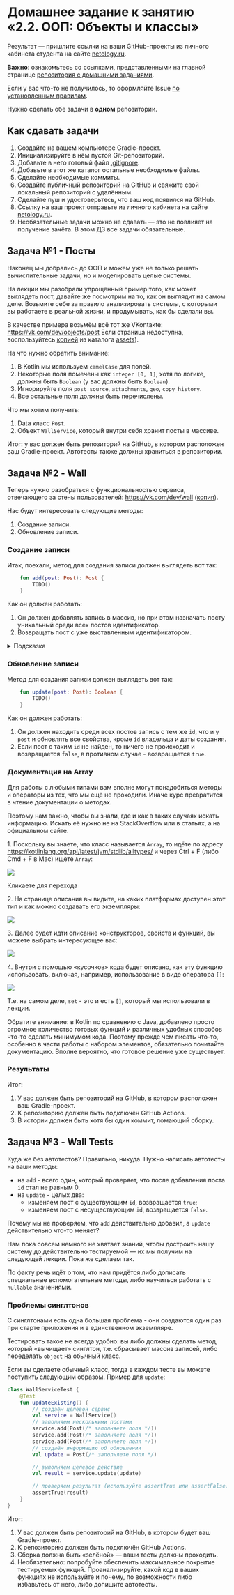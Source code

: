 # Домашнее задание к занятию «2.2. ООП: Объекты и классы»

Результат — пришлите ссылки на ваши GitHub-проекты из личного кабинета студента на сайте [netology.ru](https://netology.ru).

**Важно**: ознакомьтесь со ссылками, представленными на главной странице [репозитория с домашними заданиями](../README.md).

Если у вас что-то не получилось, то оформляйте Issue [по установленным правилам](../report-requirements.md).

Нужно сделать обе задачи в **одном** репозитории.

## Как сдавать задачи

1. Создайте на вашем компьютере Gradle-проект.
1. Инициализируйте в нём пустой Git-репозиторий.
1. Добавьте в него готовый файл [.gitignore](../.gitignore).
1. Добавьте в этот же каталог остальные необходимые файлы.
1. Сделайте необходимые коммиты.
1. Создайте публичный репозиторий на GitHub и свяжите свой локальный репозиторий с удалённым.
1. Сделайте пуш и удостоверьтесь, что ваш код появился на GitHub.
1. Ссылку на ваш проект отправьте из личного кабинета на сайте [netology.ru](https://netology.ru).
1. Необязательные задачи можно не сдавать — это не повлияет на получение зачёта. В этом ДЗ все задачи обязательные.

## Задача №1 - Посты

Наконец мы добрались до ООП и можем уже не только решать вычислительные задачи, но и моделировать целые системы.

На лекции мы разобрали упрощённый пример того, как может выглядеть пост, давайте же посмотрим на то, как он выглядит на самом деле. Возьмите себе за правило анализировать системы, с которыми вы работаете в реальной жизни, и продумывать, как бы сделали вы.

В качестве примера возьмём всё тот же VKontakte: https://vk.com/dev/objects/post Если страница недоступна, воспользуйтесь [копией](assets/post.pdf) из каталога [assets](assets)).

На что нужно обратить внимание:
1. В Kotlin мы используем `camelCase` для полей.
1. Некоторые поля помечены как `integer [0, 1]`, хотя по логике, должны быть `Boolean` (у вас должны быть `Boolean`).
1. Игнорируйте поля `post_source`, `attachments`, `geo`, `copy_history`.
1. Все остальные поля должны быть перечислены.

Что мы хотим получить:
1. Data класс `Post`.
1. Объект `WallService`, который внутри себя хранит посты в массиве.

Итог: у вас должен быть репозиторий на GitHub, в котором расположен ваш Gradle-проект. Автотесты также должны храниться в репозитории.

## Задача №2 - Wall

Теперь нужно разобраться с функциональностью сервиса, отвечающего за стены пользователей: https://vk.com/dev/wall ([копия](assets/wall.pdf)).

Нас будут интересовать следующие методы:
1. Создание записи.
1. Обновление записи.

### Создание записи

Итак, поехали, метод для создания записи должен выглядеть вот так:
```kotlin
    fun add(post: Post): Post {
        TODO()
    }
```

Как он должен работать:
1. Он должен добавлять запись в массив, но при этом назначать посту уникальный среди всех постов идентификатор.
1. Возвращать пост с уже выставленным идентификатором.

<details>
  <summary>Подсказка</summary>

  Возможно, вам стоит завести private property для хранения следующего уникального `id`. Пока у нас in-memory система — всё хранится в оперативной памяти, и всё работает на одной машине, этого будет достаточно.
</details>

### Обновление записи

Метод для создания записи должен выглядеть вот так:
```kotlin
    fun update(post: Post): Boolean {
        TODO()
    }
```

Как он должен работать:
1. Он должен находить среди всех постов запись с тем же `id`, что и у `post` и обновлять все свойства, кроме `id` владельца и даты создания.
1. Если пост с таким `id` не найден, то ничего не происходит и возвращается `false`, в противном случае - возвращается `true`.

### Документация на Array

Для работы с любыми типами вам вполне могут понадобиться методы и операторы из тех, что мы ещё не проходили. Иначе курс превратится в чтение документации о методах.

Поэтому нам важно, чтобы вы знали, где и как в таких случаях искать информацию. Искать её нужно не на StackOverflow или в статьях, а на официальном сайте.

1\. Поскольку вы знаете, что класс называется `Array`, то идёте по адресу https://kotlinlang.org/api/latest/jvm/stdlib/alltypes/ и через Ctrl + F (либо Cmd + F в Mac) ищете `Array`:

![](pic/alltypes.png)

Кликаете для перехода

2\. На странице описания вы видите, на каких платформах доступен этот тип и как можно создавать его экземпляры:

![](pic/array.png)

3\. Далее будет идти описание конструкторов, свойств и функций, вы можете выбрать интересующее вас:

![](pic/description.png)

4\. Внутри с помощью «кусочков» кода будет описано, как эту функцию использовать, включая, например, использование в виде оператора `[]`:

![](pic/usage.png)

Т.е. на самом деле, `set` - это и есть `[]`, который мы использовали в лекции.

Обратите внимание: в Kotlin по сравнению с Java, добавлено просто огромное количество готовых функций и различных удобных способов что-то сделать минимумом кода. Поэтому прежде чем писать что-то, особенно в части работы с набором элементов, обязательно почитайте документацию. Вполне вероятно, что готовое решение уже существует.

### Результаты

Итог:
1. У вас должен быть репозиторий на GitHub, в котором расположен ваш Gradle-проект.
1. К репозиторию должен быть подключён GitHub Actions.
1. В истории должен быть хотя бы один коммит, ломающий сборку.

## Задача №3 - Wall Tests

Куда же без автотестов? Правильно, никуда. Нужно написать автотесты на ваши методы:
* на `add` - всего один, который проверяет, что после добавления поста `id` стал не равным 0.
* на `update` - целых два:
    - изменяем пост с существующим `id`, возвращается `true`;
    - изменяем пост с несуществующим `id`, возвращается `false`.

Почему мы не проверяем, что `add` действительно добавил, а `update` действительно что-то меняет?

Нам пока совсем немного не хватает знаний, чтобы достроить нашу систему до действительно тестируемой — их мы получим на следующей лекции. Пока же сделаем так.

По факту речь идёт о том, что нам придётся либо дописать специальные вспомогательные методы, либо научиться работать с `nullable` значениями.

### Проблемы синглтонов

С синглтонами есть одна большая проблема - они создаются один раз при старте приложения и в единственном экземпляре.

Тестировать такое не всегда удобно: вы либо должны сделать метод, который «вычищает» синглтон, т.е. сбрасывает массив записей, либо переделать `object` на обычный класс.

Если вы сделаете обычный класс, тогда в каждом тесте вы можете поступить следующим образом. Пример для `update`:

```kotlin
class WallServiceTest {
    @Test
    fun updateExisting() {
        // создаём целевой сервис
        val service = WallService()
        // заполняем несколькими постами
        service.add(Post(/* заполняете поля */))
        service.add(Post(/* заполняете поля */))
        service.add(Post(/* заполняете поля */))
        // создаём информацию об обновлении
        val update = Post(/* заполняете поля */)

        // выполняем целевое действие
        val result = service.update(update)

        // проверяем результат (используйте assertTrue или assertFalse)
        assertTrue(result)
    }
}
```

Итог:
1. У вас должен быть репозиторий на GitHub, в котором будет ваш Gradle-проект.
1. К репозиторию должен быть подключён GitHub Actions.
1. Сборка должна быть «зелёной» — ваши тесты должны проходить.
1. Необязательно: попробуйте обеспечить максимальное покрытие тестируемых функций. Проанализируйте, какой код в ваших функциях не используйте и почему, по возможности либо избавьтесь от него, либо допишите автотесты.
